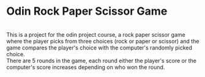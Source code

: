 # Odin Rock Paper Scissor Game  
<br/>
This is a project for the odin project course, a rock paper scissor game where the player picks from three choices (rock or paper or scissor) and the game compares the player's choice with the computer's randomly picked choice.  
<br/>
There are 5 rounds in the game, each round either the player's score or the computer's score increases depending on who won the round.